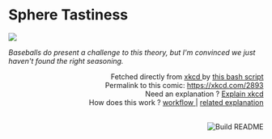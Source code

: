 # <b>Sphere Tastiness</b>

[![](https://imgs.xkcd.com/comics/sphere_tastiness.png)](https://xkcd.com/2893)

<i>Baseballs do present a challenge to this theory, but I&#39;m convinced we just haven&#39;t found the right seasoning.</i>

<div align="right">
  Fetched directly from
  <a href="https://xkcd.com">
    xkcd
  </a>
  by
  <a href="https://github.com/Vanille-N/Vanille-N/blob/master/fetch">
    this bash script
  </a>
</div>
<div align="right">
  Permalink to this comic:
  <a href="https://xkcd.com/2893">
    https://xkcd.com/2893
  </a>
</div>
<div align="right">
  Need an explanation ?
  <a href="https://www.explainxkcd.com/wiki/index.php/2893">
    Explain xkcd
  </a>
</div>
<div align="right">
  How does this work ?
  <a href="https://github.com/Vanille-N/Vanille-N/blob/master/.github/workflows/build.yml">
    workflow
  </a>
  |
  <a href="https://simonwillison.net/2020/Jul/10/self-updating-profile-readme/">
    related explanation
  </a>
</div><br>

<a href="https://github.com/Vanille-N/Vanille-N/actions"><img src="https://github.com/Vanille-N/Vanille-N/workflows/Build%20README/badge.svg" align="right" alt="Build README"></a>

